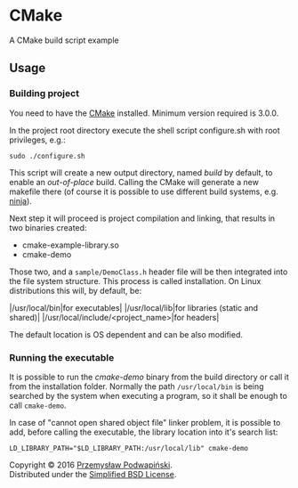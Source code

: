 # CMake
A CMake build script example

## Usage
### Building project
You need to have the [CMake][10] installed. Minimum version required is 3.0.0.

In the project root directory execute the shell script configure.sh with root privileges, e.g.:
```
sudo ./configure.sh
```

This script will create a new output directory, named *build* by default, to enable an _out-of-place_ build. Calling the CMake will generate a new makefile there (of course it is possible to use different build systems, e.g. [ninja][11]).

Next step it will proceed is project compilation and linking, that results in two binaries created:
- cmake-example-library.so
- cmake-demo

Those two, and a ```sample/DemoClass.h``` header file will be then integrated into the file system structure. This process is called installation.
On Linux distributions this will, by default, be:

|/usr/local/bin|for executables|
|/usr/local/lib|for libraries (static and shared)|
|/usr/local/include/<project_name>|for headers|

The default location is OS dependent and can be also modified.

### Running the executable
It is possible to run the *cmake-demo* binary from the build directory or call it from the installation folder.
Normally the path ```/usr/local/bin``` is being searched by the system when executing a program, so it shall be enough to call ```cmake-demo```.

In case of "cannot open shared object file" linker problem, it is possible to add, before calling the executable, the library location into it's search list:
```
LD_LIBRARY_PATH="$LD_LIBRARY_PATH:/usr/local/lib" cmake-demo
```

Copyright &copy; 2016 [Przemysław Podwapiński][98].<br>
Distributed under the [Simplified BSD License][99].

[10]:https://cmake.org/
[11]:https://ninja-build.org/
[98]:mailto:p.podwapinski@gmail.com
[99]:https://www.freebsd.org/copyright/freebsd-license.html
